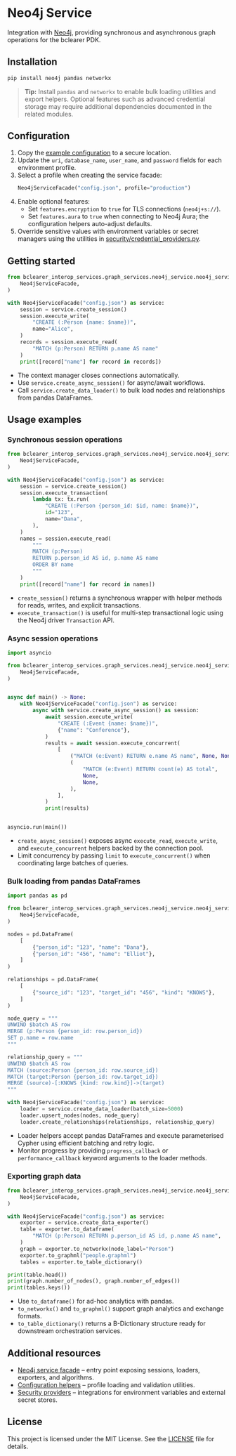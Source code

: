 # Neo4j Service

Integration with [Neo4j](https://neo4j.com), providing synchronous and asynchronous graph operations for the bclearer PDK.

## Installation

```bash
pip install neo4j pandas networkx
```

> **Tip:** Install `pandas` and `networkx` to enable bulk loading utilities and export helpers. Optional features such as
> advanced credential storage may require additional dependencies documented in the related modules.

## Configuration

1. Copy the [example configuration](./configurations/example_configuration.json) to a secure location.
2. Update the `uri`, `database_name`, `user_name`, and `password` fields for each environment profile.
3. Select a profile when creating the service facade:
   ```python
   Neo4jServiceFacade("config.json", profile="production")
   ```
4. Enable optional features:
   - Set `features.encryption` to `true` for TLS connections (`neo4j+s://`).
   - Set `features.aura` to `true` when connecting to Neo4j Aura; the configuration helpers auto-adjust defaults.
5. Override sensitive values with environment variables or secret managers using the utilities in
   [security/credential_providers.py](./security/credential_providers.py).

## Getting started

```python
from bclearer_interop_services.graph_services.neo4j_service.neo4j_service_facade import (
    Neo4jServiceFacade,
)

with Neo4jServiceFacade("config.json") as service:
    session = service.create_session()
    session.execute_write(
        "CREATE (:Person {name: $name})",
        name="Alice",
    )
    records = session.execute_read(
        "MATCH (p:Person) RETURN p.name AS name"
    )
    print([record["name"] for record in records])
```

- The context manager closes connections automatically.
- Use `service.create_async_session()` for async/await workflows.
- Call `service.create_data_loader()` to bulk load nodes and relationships from pandas DataFrames.

## Usage examples

### Synchronous session operations

```python
from bclearer_interop_services.graph_services.neo4j_service.neo4j_service_facade import (
    Neo4jServiceFacade,
)

with Neo4jServiceFacade("config.json") as service:
    session = service.create_session()
    session.execute_transaction(
        lambda tx: tx.run(
            "CREATE (:Person {person_id: $id, name: $name})",
            id="123",
            name="Dana",
        ),
    )
    names = session.execute_read(
        """
        MATCH (p:Person)
        RETURN p.person_id AS id, p.name AS name
        ORDER BY name
        """
    )
    print([record["name"] for record in names])
```

- `create_session()` returns a synchronous wrapper with helper methods for reads, writes, and explicit transactions.
- `execute_transaction()` is useful for multi-step transactional logic using the Neo4j driver `Transaction` API.

### Async session operations

```python
import asyncio

from bclearer_interop_services.graph_services.neo4j_service.neo4j_service_facade import (
    Neo4jServiceFacade,
)


async def main() -> None:
    with Neo4jServiceFacade("config.json") as service:
        async with service.create_async_session() as session:
            await session.execute_write(
                "CREATE (:Event {name: $name})",
                {"name": "Conference"},
            )
            results = await session.execute_concurrent(
                [
                    ("MATCH (e:Event) RETURN e.name AS name", None, None),
                    (
                        "MATCH (e:Event) RETURN count(e) AS total",
                        None,
                        None,
                    ),
                ],
            )
            print(results)


asyncio.run(main())
```

- `create_async_session()` exposes async `execute_read`, `execute_write`, and `execute_concurrent` helpers backed by the connection pool.
- Limit concurrency by passing `limit` to `execute_concurrent()` when coordinating large batches of queries.

### Bulk loading from pandas DataFrames

```python
import pandas as pd

from bclearer_interop_services.graph_services.neo4j_service.neo4j_service_facade import (
    Neo4jServiceFacade,
)

nodes = pd.DataFrame(
    [
        {"person_id": "123", "name": "Dana"},
        {"person_id": "456", "name": "Elliot"},
    ]
)

relationships = pd.DataFrame(
    [
        {"source_id": "123", "target_id": "456", "kind": "KNOWS"},
    ]
)

node_query = """
UNWIND $batch AS row
MERGE (p:Person {person_id: row.person_id})
SET p.name = row.name
"""

relationship_query = """
UNWIND $batch AS row
MATCH (source:Person {person_id: row.source_id})
MATCH (target:Person {person_id: row.target_id})
MERGE (source)-[:KNOWS {kind: row.kind}]->(target)
"""

with Neo4jServiceFacade("config.json") as service:
    loader = service.create_data_loader(batch_size=5000)
    loader.upsert_nodes(nodes, node_query)
    loader.create_relationships(relationships, relationship_query)
```

- Loader helpers accept pandas DataFrames and execute parameterised Cypher using efficient batching and retry logic.
- Monitor progress by providing `progress_callback` or `performance_callback` keyword arguments to the loader methods.

### Exporting graph data

```python
from bclearer_interop_services.graph_services.neo4j_service.neo4j_service_facade import (
    Neo4jServiceFacade,
)

with Neo4jServiceFacade("config.json") as service:
    exporter = service.create_data_exporter()
    table = exporter.to_dataframe(
        "MATCH (p:Person) RETURN p.person_id AS id, p.name AS name",
    )
    graph = exporter.to_networkx(node_label="Person")
    exporter.to_graphml("people.graphml")
    tables = exporter.to_table_dictionary()

print(table.head())
print(graph.number_of_nodes(), graph.number_of_edges())
print(tables.keys())
```

- Use `to_dataframe()` for ad-hoc analytics with pandas.
- `to_networkx()` and `to_graphml()` support graph analytics and exchange formats.
- `to_table_dictionary()` returns a B-Dictionary structure ready for downstream orchestration services.

## Additional resources

- [Neo4j service facade](./neo4j_service_facade.py) – entry point exposing sessions, loaders, exporters, and algorithms.
- [Configuration helpers](./configurations/neo4j_configurations.py) – profile loading and validation utilities.
- [Security providers](./security/credential_providers.py) – integrations for environment variables and external secret stores.

## License

This project is licensed under the MIT License. See the [LICENSE](../../../../../LICENSE) file for details.
